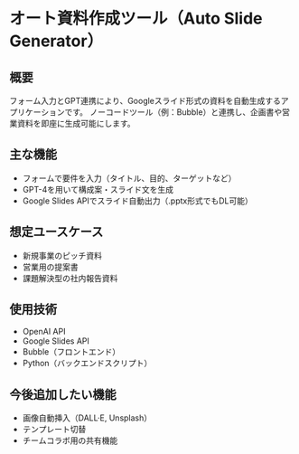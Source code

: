 # オート資料作成ツール（Auto Slide Generator）

## 概要
フォーム入力とGPT連携により、Googleスライド形式の資料を自動生成するアプリケーションです。
ノーコードツール（例：Bubble）と連携し、企画書や営業資料を即座に生成可能にします。

## 主な機能
- フォームで要件を入力（タイトル、目的、ターゲットなど）
- GPT-4を用いて構成案・スライド文を生成
- Google Slides APIでスライド自動出力（.pptx形式でもDL可能）

## 想定ユースケース
- 新規事業のピッチ資料
- 営業用の提案書
- 課題解決型の社内報告資料

## 使用技術
- OpenAI API
- Google Slides API
- Bubble（フロントエンド）
- Python（バックエンドスクリプト）

## 今後追加したい機能
- 画像自動挿入（DALL·E, Unsplash）
- テンプレート切替
- チームコラボ用の共有機能
